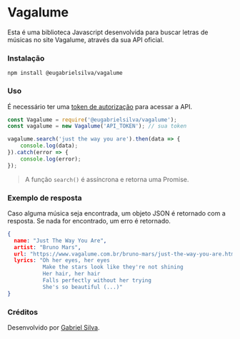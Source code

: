# Vagalume
Esta é uma biblioteca Javascript desenvolvida para buscar letras de músicas no site Vagalume, através da sua API oficial.

### Instalação
```
npm install @eugabrielsilva/vagalume
```

### Uso
É necessário ter uma [token de autorização](https://auth.vagalume.com.br/settings/api/) para acessar a API.

```js
const Vagalume = require('@eugabrielsilva/vagalume');
const vagalume = new Vagalume('API_TOKEN'); // sua token

vagalume.search('just the way you are').then(data => {
    console.log(data);
}).catch(error => {
    console.log(error);
});
```

> A função `search()` é assíncrona e retorna uma Promise.

### Exemplo de resposta
Caso alguma música seja encontrada, um objeto JSON é retornado com a resposta. Se nada for encontrado, um erro é retornado.

```json
{
  name: "Just The Way You Are",
  artist: "Bruno Mars",
  url: "https://www.vagalume.com.br/bruno-mars/just-the-way-you-are.html",
  lyrics: "Oh her eyes, her eyes
           Make the stars look like they're not shining
           Her hair, her hair
           Falls perfectly without her trying
           She's so beautiful (...)"
}
```

### Créditos
Desenvolvido por [Gabriel Silva](https://github.com/eugabrielsilva).